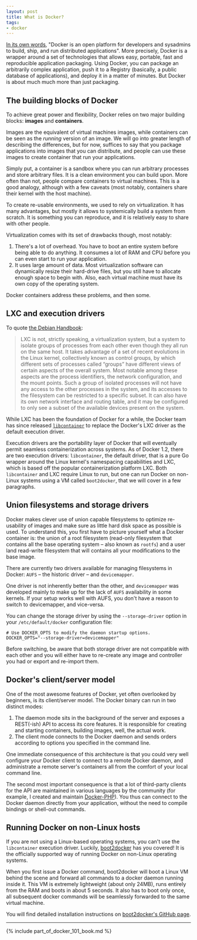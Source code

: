 ```yaml
---
layout: post
title: What is Docker?
tags:
- docker
---
```


[In its own words](https://www.docker.com/whatisdocker/), "Docker is an open platform for developers and sysadmins to build, ship, and run distributed applications". More precisely, Docker is a wrapper around a set of technologies that allows easy, portable, fast and reproducible application packaging. Using Docker, you can package an arbitrarily complex application, push it to a Registry (basically, a public database  of applications), and deploy it in a matter of minutes. But Docker is about much much more than just packaging.

## The building blocks of Docker

To achieve great power and flexibility, Docker relies on two major building blocks: **images** and **containers**.

Images are the equivalent of virtual machines images, while containers can be seen as the *running* version of an image. We will go into greater length of describing the differences, but for now, suffices to say that you package applications into images that you can distribute, and people can use these images to create container that run your applications.

Simply put, a container is a sandbox where you can run arbitrary processes and store arbitrary files. It is a clean environment you can build upon. More often than not, people compare containers to virtual machines. This is a good analogy, although with a few caveats (most notably, containers share their kernel with the host machine).

To create re-usable environments, we used to rely on virtualization. It has many advantages, but mostly it allows to systemically build a system from scratch. It is something you can reproduce, and it is relatively easy to share with other people.

Virtualization comes with its set of drawbacks though, most notably:

1. There's a lot of overhead. You have to boot an entire system before being able to do anything. It consumes a lot of RAM and CPU before you can even start to run your application.
1. It uses large amount of data. Most virtualization software can dynamically resize their hard-drive files, but you still have to allocate enough space to begin with. Also, each virtual machine must have its own copy of the operating system.

Docker containers address these problems, and then some.

## LXC and execution drivers

To quote [the Debian Handbook](http://debian-handbook.info/browse/stable/sect.virtualization.html):

> LXC is not, strictly speaking, a virtualization system, but a system to isolate groups of processes from each other even though they all run on the same host. It takes advantage of a set of recent evolutions in the Linux kernel, collectively known as control groups, by which different sets of processes called “groups” have different views of certain aspects of the overall system. Most notable among these aspects are the process identifiers, the network configuration, and the mount points. Such a group of isolated processes will not have any access to the other processes in the system, and its accesses to the filesystem can be restricted to a specific subset. It can also have its own network interface and routing table, and it may be configured to only see a subset of the available devices present on the system.

While LXC has been the foundation of Docker for a while, the Docker team has since released [`libcontainer`](https://github.com/docker/libcontainer) to replace the Docker's LXC driver as the default execution driver. 

Execution drivers are the portability layer of Docker that will eventually permit seamless containerization across systems. As of Docker 1.2, there are two execution drivers: `libcontainer`, the default driver, that is a pure Go wrapper around the Linux kernel's namespacing capabilities and LXC, which is based off the popular containerization platform LXC. Both `libcontainer` and LXC require Linux to run, but one can run Docker on non-Linux systems using a VM called `boot2docker`, that we will cover in a few paragraphs.

## Union filesystems and storage drivers

Docker makes clever use of union capable filesystems to optimize re-usability of images and make sure as little hard disk space as possible is used. To understand this, you first have to picture yourself what a Docker container is: the union of a root filesystem (read-only filesystem that contains all the base operating system – also known as `rootfs`) and a user land read-write filesystem that will contains all your modifications to the base image.

There are currently two drivers available for managing filesystems in Docker: `AUFS` – the historic driver – and `devicemapper`.

One driver is not inherently better than the other, and `devicemapper` was developed mainly to make up for the lack of `AUFS` availability in some kernels. If your setup works well with AUFS, you don't have a reason to switch to devicemapper, and vice-versa.

You can change the storage driver by using the `--storage-driver` option in your `/etc/default/docker` configuration file:

    # Use DOCKER_OPTS to modify the daemon startup options.
    DOCKER_OPTS="--storage-driver=devicemapper"

Before switching, be aware that both storage driver are not compatible with each other and you will either have to re-create any image and controller you had or export and re-import them.

## Docker's client/server model

One of the most awesome features of Docker, yet often overlooked by beginners, is its client/server model. The Docker binary can run in two distinct modes:

1. The daemon mode sits in the background of the server and exposes a REST(-ish) API to access its core features. It is responsible for creating and starting containers, building images, well, the actual work.
2. The client mode connects to the Docker daemon and sends orders according to options you specified in the command line.

One immediate consequence of this architecture is that you could very well configure your Docker client to connect to a remote Docker daemon, and administrate a remote server's containers all from the comfort of your local command line.

The second most important consequence is that a lot of third-party clients for the API are maintained in various languages by the community (for example, I created and maintain [Docker-PHP](https://github.com/stage1/docker-php)). You thus can connect to the Docker daemon directly from your application, without the need to compile bindings or shell-out commands.

## Running Docker on non-Linux hosts

If you are not using a Linux-based operating systems, you can't use the `libcontainer` execution driver. Luckily, [boot2docker](https://github.com/boot2docker/boot2docker) has you covered! It is the officially supported way of running Docker on non-Linux operating systems.

When you first issue a Docker command, boot2docker will boot a Linux VM behind the scene and forward all commands to a docker daemon running inside it. This VM is extremely lightweight (about only 24MB), runs entirely from the RAM and boots in about 5 seconds. It also has to boot only once,  all subsequent docker commands will be seamlessly forwarded to the same virtual machine.

You will find detailed installation instructions on [boot2docker's GitHub page](https://github.com/boot2docker/boot2docker).

---

{% include part_of_docker_101_book.md %}